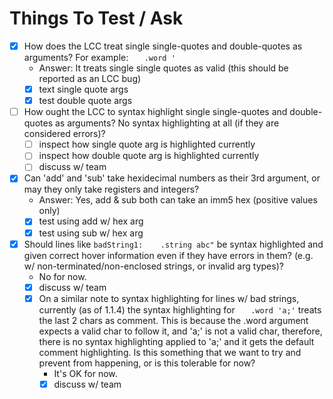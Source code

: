 # Things To Test / Ask

- [x] How does the LCC treat single single-quotes and double-quotes as arguments? For example: `   .word '`
  - Answer: It treats single single quotes as valid (this should be reported as an LCC bug)
  - [x] text single quote args
  - [x] test double quote args
- [ ] How ought the LCC to syntax highlight single single-quotes and double-quotes as arguments? No syntax highlighting at all (if they are considered errors)?
  - [ ] inspect how single quote arg is highlighted currently
  - [ ] inspect how double quote arg is highlighted currently
  - [ ] discuss w/ team
- [x] Can 'add' and 'sub' take hexidecimal numbers as their 3rd argument, or may they only take registers and integers?
  - Answer: Yes, add & sub both can take an imm5 hex (positive values only)
  - [x] test using add w/ hex arg
  - [x] test using sub w/ hex arg
- [x] Should lines like `badString1:    .string abc"` be syntax highlighted and given correct hover information even if they have errors in them? (e.g. w/ non-terminated/non-enclosed strings, or invalid arg types)?
  - No for now.
  - [x] discuss w/ team
  - [x] On a similar note to syntax highlighting for lines w/ bad strings, currently (as of 1.1.4) the syntax highlighting for `   .word 'a;'` treats the last 2 chars as comment. This is because the .word argument expects a valid char to follow it, and 'a;' is not a valid char, therefore, there is no syntax highlighting applied to 'a;' and it gets the default comment highlighting. Is this something that we want to try and prevent from happening, or is this tolerable for now?
    - It's OK for now.
    - [x] discuss w/ team